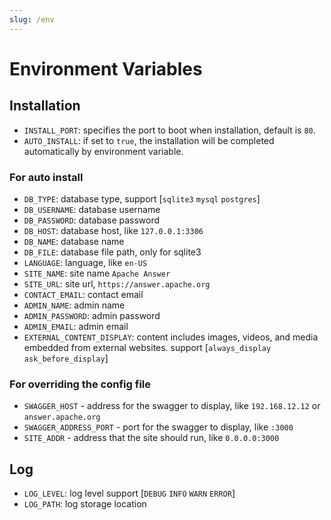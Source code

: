 ```yaml
---
slug: /env
---
```


# Environment Variables

## Installation

- `INSTALL_PORT`: specifies the port to boot when installation, default is `80`.
- `AUTO_INSTALL`: if set to `true`, the installation will be completed automatically by environment variable.

### For auto install

- `DB_TYPE`: database type, support [`sqlite3`  `mysql`  `postgres`]
- `DB_USERNAME`: database username
- `DB_PASSWORD`: database password
- `DB_HOST`: database host, like `127.0.0.1:3306`
- `DB_NAME`: database name
- `DB_FILE`: database file path, only for sqlite3
- `LANGUAGE`: language, like `en-US`
- `SITE_NAME`: site name `Apache Answer`
- `SITE_URL`: site url, `https://answer.apache.org`
- `CONTACT_EMAIL`:  contact email
- `ADMIN_NAME`:  admin name
- `ADMIN_PASSWORD`: admin password
- `ADMIN_EMAIL`: admin email
- `EXTERNAL_CONTENT_DISPLAY`: content includes images, videos, and media embedded from external websites. support [`always_display` `ask_before_display`]

### For overriding the config file

- `SWAGGER_HOST` - address for the swagger to display, like `192.168.12.12` or `answer.apache.org`
- `SWAGGER_ADDRESS_PORT` - port for the swagger to display, like `:3000`
- `SITE_ADDR` - address that the site should run, like `0.0.0.0:3000`

## Log

- `LOG_LEVEL`: log level support [`DEBUG`  `INFO`  `WARN`  `ERROR`]
- `LOG_PATH`: log storage location


